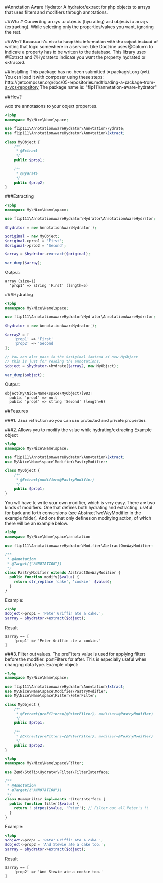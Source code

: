 #Annotation Aware Hydrator
A hydrator/extract for php objects to arrays that uses filters and modifiers through annotations.

##What?
Converting arrays to objects (hydrating) and objects to arrays (extracting).
While selecting only the properties/values you want, ignoring the rest.

##Why?
Because it's nice to keep this information with the object instead of writing that logic somewhere in a service. Like Doctrine uses @Column to indicate a property has to be written to the database. This library uses @Extract and @Hydrate to indicate you want the property hydrated or extracted.

##Installing
This package has not been submitted to packagist.org (yet). You can load it with composer using these steps:
http://getcomposer.org/doc/05-repositories.md#loading-a-package-from-a-vcs-repository
The package name is: "flip111/annotation-aware-hydrator"

##How?

Add the annotations to your object properties.

```php
<?php
namespace My\Nice\Name\space;

use flip111\AnnotationAwareHydrator\Annotation\Hydrate;
use flip111\AnnotationAwareHydrator\Annotation\Extract;

class MyObject {
	/**
	 * @Extract
	 */
	public $prop1;

	/**
	 * @Hydrate
	 */
	public $prop2;
}
```

###Extracting
```php
<?php
namespace My\Nice\Name\space;

use flip111\AnnotationAwareHydrator\Hydrator\AnnotationAwareHydrator;

$hydrator = new AnnotationAwareHydrator();

$original = new MyObject;
$original->prop1 = 'First';
$original->prop2 = 'Second';

$array = $hydrator->extract($original);

var_dump($array);
```
Output:
```
array (size=1)
  'prop1' => string 'First' (length=5)
```

###Hydrating
```php
<?php
namespace My\Nice\Name\space;

use flip111\AnnotationAwareHydrator\Hydrator\AnnotationAwareHydrator;

$hydrator = new AnnotationAwareHydrator();

$array2 = [
	'prop1' => 'First',
	'prop2' => 'Second'
];

// You can also pass in the $original instead of new MyObject
// this is just for reading the annotations.
$object = $hydrator->hydrate($array2, new MyObject);

var_dump($object);
```

Output:
```
object(My\Nice\Name\space\MyObject)[983]
  public 'prop1' => null
  public 'prop2' => string 'Second' (length=6)
```

##Features

###1. Uses reflection so you can use protected and private properties.

###2. Allows you to modify the value while hydrating/extracting
Example object:
```php
<?php
namespace My\Nice\Name\space;

use flip111\AnnotationAwareHydrator\Annotation\Extract;
use My\Nice\Name\space\Modifier\PastryModifier;

class MyObject {
	/**
	 * @Extract(modifier=@PastryModifier)
	 */
	public $prop1;
}
```

You will have to write your own modifier, which is very easy. There are two kinds of modifiers. One that defines both hydrating and extracting, useful for back and forth conversions (see AbstractTwoWayModifier in the example folder). And one that only defines on modifying action, of which there will be an example below.
```php
<?php
namespace My\Nice\Name\space\annotation;

use flip111\AnnotationAwareHydrator\Modifier\AbstractOneWayModifier;

/**
 * @Annotation
 * @Target({"ANNOTATION"})
 */
class PastryModifier extends AbstractOneWayModifier {
  public function modify($value) {
    return str_replace('cake', 'cookie', $value);
  }
}
```

Example:
```php
<?php
$object->prop1 = 'Peter Griffin ate a cake.';
$array = $hydrator->extract($object);
```
Result:
```
$array == [
	'prop1' => 'Peter Griffin ate a cookie.'
]
```

###3. Filter out values.
The preFilters value is used for applying filters before the modifier. postFilters for after. This is especially useful when changing data type.
Example object:
```php
<?php
namespace My\Nice\Name\space;

use flip111\AnnotationAwareHydrator\Annotation\Extract;
use My\Nice\Name\space\Modifier\PastryModifier;
use My\Nice\Name\space\Filter\PeterFilter;

class MyObject {
	/**
	 * @Extract(preFilters={@PeterFilter}, modifier=@PastryModifier)
	 */
	public $prop1;
	
	/**
	 * @Extract(preFilters={@PeterFilter}, modifier=@PastryModifier)
	 */
	public $prop2;
}
```

```php
<?php
namespace My\Nice\Name\space\Filter;

use Zend\Stdlib\Hydrator\Filter\FilterInterface;

/**
 * @Annotation
 * @Target({"ANNOTATION"})
 */
class DummyFilter implements FilterInterface {
  public function filter($value) {
    return ! strpos($value, 'Peter'); // Filter out all Peter's !!
  }
}
```

Example:
```php
<?php
$object->prop1 = 'Peter Griffin ate a cake.';
$object->prop2 = 'And Stewie ate a cake too.';
$array = $hydrator->extract($object);
```
Result:
```
$array == [
	'prop2' => 'And Stewie ate a cookie too.'
]
```
